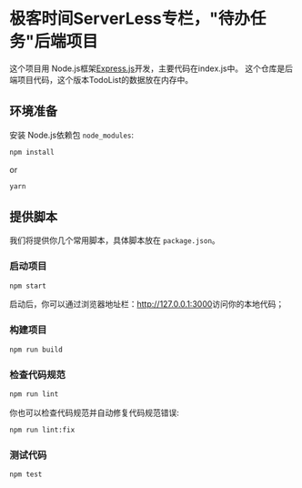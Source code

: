 # 极客时间ServerLess专栏，"待办任务"后端项目

这个项目用 Node.js框架[Express.js](http://expressjs.com/en/4x/api.html#express)开发，主要代码在index.js中。
这个仓库是后端项目代码，这个版本TodoList的数据放在内存中。

## 环境准备

安装 Node.js依赖包 `node_modules`:

```bash
npm install
```

or

```bash
yarn
```

## 提供脚本

我们将提供你几个常用脚本，具体脚本放在 `package.json`。

### 启动项目

```bash
npm start
```
启动后，你可以通过浏览器地址栏：<http://127.0.0.1:3000>访问你的本地代码；
### 构建项目

```bash
npm run build
```

### 检查代码规范

```bash
npm run lint
```

你也可以检查代码规范并自动修复代码规范错误:

```bash
npm run lint:fix
```

### 测试代码

```bash
npm test
```

